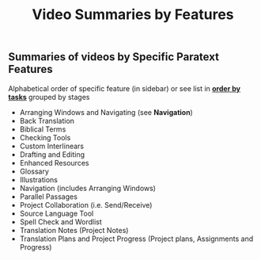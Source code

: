 ﻿---
sidebar_position: 2
title: Video Summaries by Features
---


## Summaries of videos by Specific Paratext Features
Alphabetical order of specific feature (in sidebar) 
or see list in [**order by tasks**](list-of-videos) grouped by stages 

- Arranging Windows and Navigating (see **Navigation**)
- Back Translation
- Biblical Terms
- Checking Tools
- Custom Interlinears
- Drafting and Editing
- Enhanced Resources
- Glossary
- Illustrations
- Navigation (includes Arranging Windows)
- Parallel Passages
- Project Collaboration (i.e. Send/Receive)
- Source Language Tool
- Spell Check and Wordlist
- Translation Notes (Project Notes)
- Translation Plans and Project Progress (Project plans, Assignments and Progress)
